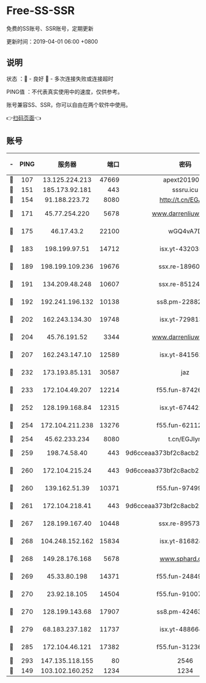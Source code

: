 # Free-SS-SSR

免费的SS账号、SSR账号，定期更新

更新时间：2019-04-01 06:00 +0800

## 说明

状态     ：🙂 - 良好 🙁 - 多次连接失败或连接超时

PING值   ：不代表真实使用中的速度，仅供参考。

账号兼容SS、SSR，你可以自由在两个软件中使用。

👉[扫码页面](https://liesauer.github.io/Free-SS-SSR/)👈

## 账号

|-|PING|服务器|端口|密码|加密方式|区域|
|:----:|:----:|:-----:|-----:|:----:|:----:|:----:|
|🙂|107|13.125.224.213|47669|apext2019001|chacha20|KR|
|🙂|151|185.173.92.181|443|sssru.icu|rc4-md5|RU|
|🙂|154|91.188.223.72|8080|http://t.cn/EGJIyrl|rc4-md5|RU|
|🙂|171|45.77.254.220|5678|www.darrenliuwei.com|aes-256-cfb|SG|
|🙂|175|46.17.43.2|22100|wGQ4vA7D|aes-256-gcm|RU|
|🙂|183|198.199.97.51|14712|isx.yt-43203558|aes-256-cfb|US|
|🙂|189|198.199.109.236|19676|ssx.re-18960694|aes-256-cfb|US|
|🙂|191|134.209.48.248|10607|ssx.re-85124094|aes-256-cfb|US|
|🙂|192|192.241.196.132|10138|ss8.pm-22882604|aes-256-cfb|US|
|🙂|202|162.243.134.30|19748|isx.yt-72981340|aes-256-cfb|US|
|🙂|204|45.76.191.52|3344|www.darrenliuwei.com|aes-256-cfb|JP|
|🙂|207|162.243.147.10|12589|isx.yt-84156264|aes-256-cfb|US|
|🙂|232|173.193.85.131|30587|jaz|aes-256-cfb|US|
|🙂|233|172.104.49.207|12214|f55.fun-87426879|aes-256-cfb|SG|
|🙂|252|128.199.168.84|12315|isx.yt-67442240|aes-256-cfb|SG|
|🙂|254|172.104.211.238|13276|f55.fun-62112830|aes-256-cfb|US|
|🙂|254|45.62.233.234|8080|t.cn/EGJIyrl|rc4-md5|CA|
|🙂|259|198.74.58.40|443|9d6cceaa373bf2c8acb22e60b6a58be6|aes-256-cfb|US|
|🙂|260|172.104.215.24|443|9d6cceaa373bf2c8acb22e60b6a58be6|aes-256-cfb|US|
|🙂|260|139.162.51.39|10371|f55.fun-97499168|aes-256-cfb|SG|
|🙂|261|172.104.218.41|443|9d6cceaa373bf2c8acb22e60b6a58be6|aes-256-cfb|US|
|🙂|267|128.199.167.40|10448|ssx.re-89573938|aes-256-cfb|SG|
|🙂|268|104.248.152.162|15834|isx.yt-81682851|aes-256-cfb|SG|
|🙂|268|149.28.176.168|5678|www.sphard.com|aes-256-cfb|AU|
|🙂|269|45.33.80.198|14371|f55.fun-24849539|aes-256-cfb|US|
|🙂|270|23.92.18.105|14504|f55.fun-91007249|aes-256-cfb|US|
|🙂|270|128.199.143.68|17907|ss8.pm-42463996|aes-256-cfb|SG|
|🙂|279|68.183.237.182|11737|isx.yt-48866493|aes-256-cfb|SG|
|🙂|285|172.104.46.121|17382|f55.fun-31236609|aes-256-cfb|SG|
|🙂|293|147.135.118.155|80|2546|chacha20|US|
|🙂|149|103.102.160.252|1234|1234|rc4-md5|JP|
